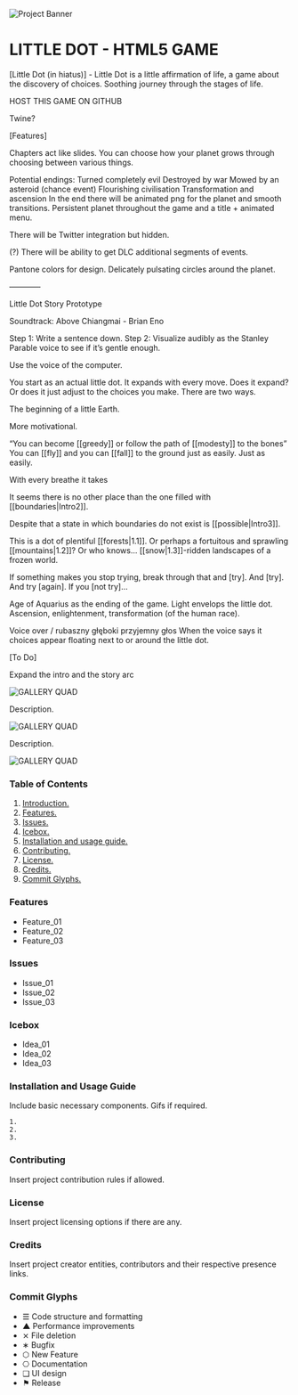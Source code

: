 ![Project Banner](/assets/template_visuals/temp-banner.png)

<a name="intro"></a>
# LITTLE DOT - HTML5 GAME
[Little Dot (in hiatus)] - Little Dot is a little affirmation of life, a game about the discovery of choices. Soothing journey through the stages of life.

HOST THIS GAME ON GITHUB

Twine?

[Features]

Chapters act like slides. You can choose how your planet grows through choosing between various things.

Potential endings:
Turned completely evil
Destroyed by war
Mowed by an asteroid (chance event)
Flourishing civilisation
Transformation and ascension
In the end there will be animated png for the planet and smooth transitions. Persistent planet throughout the game and a title + animated menu.

There will be Twitter integration but hidden.

(?) There will be ability to get DLC additional segments of events.

Pantone colors for design. Delicately pulsating circles around the planet.

————

Little Dot Story Prototype

Soundtrack: Above Chiangmai - Brian Eno

Step 1: Write a sentence down.
Step 2: Visualize audibly as the Stanley Parable voice to see if it’s gentle enough.

Use the voice of the computer.

You start as an actual little dot. It expands with every move. Does it expand? Or does it just adjust to the choices you make. There are two ways. 

The beginning of a little Earth.

More motivational.

“You can become [[greedy]] or follow the path of [[modesty]] to the bones”
You can [[fly]] and you can [[fall]] to the ground just as easily. Just as easily.

With every breathe it takes 

It seems there is no other place than the one filled with [[boundaries|Intro2]].

Despite that a state in which boundaries do not exist is [[possible|Intro3]].

This is a dot of plentiful [[forests|1.1]]. Or perhaps a fortuitous and sprawling [[mountains|1.2]]? Or who knows... [[snow|1.3]]-ridden landscapes of a frozen world.

If something makes you stop trying, break through that and [try]. And [try]. And try [again]. If you [not try]...

Age of Aquarius as the ending of the game. Light envelops the little dot.
Ascension, enlightenment, transformation (of the human race).

Voice over / rubaszny głęboki przyjemny głos
When the voice says it choices appear floating next to or around the little dot.

[To Do]

Expand the intro and the story arc

![GALLERY QUAD](/assets/template_visuals/temp-dual-gallery.png)

Description.

![GALLERY QUAD](/assets/template_visuals/temp-triple-gallery.png)

Description.

![GALLERY QUAD](/assets/template_visuals/temp-quad-gallery.png)

### Table of Contents
1. [Introduction.](#intro)
2. [Features.](#features)
3. [Issues.](#issues)
4. [Icebox.](#icebox)
5. [Installation and usage guide.](#install)
6. [Contributing.](#contribute)
7. [License.](#license)
8. [Credits.](#credits)
9. [Commit Glyphs.](#glyphs)

<a name="features"></a>
### Features
+ Feature_01
+ Feature_02
+ Feature_03

<a name="issues"></a>
### Issues
+ Issue_01
+ Issue_02
+ Issue_03

<a name="icebox"></a>
### Icebox
+ Idea_01
+ Idea_02
+ Idea_03

<a name="install"></a>
### Installation and Usage Guide
Include basic necessary components. Gifs if required.
```
1. 
2. 
3. 
```

<a name="contribute"></a>
### Contributing
Insert project contribution rules if allowed.

<a name="license"></a>
### License
Insert project licensing options if there are any.

<a name="credits"></a>
### Credits
Insert project creator entities, contributors and their respective presence links.

<a name="glyphs"></a>
### Commit Glyphs

+ ☰ Code structure and formatting
+ ▲ Performance improvements
+ ⨯ File deletion
+ ∗ Bugfix
+ ⬡ New Feature
+ ⎔ Documentation
+ ❑ UI design
+ ⚑ Release


